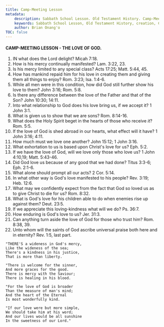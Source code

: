 ```yaml
---
title: Camp-Meeting Lesson
metadata:
    description: Sabbath School Lesson. Old Testament History. Camp-Meeting Lesson. 1888. Creation.
    keywords: Sabbath School Lesson, Old Testament History, creation, Camp-Meeting Lesson 1888.
    author: Brian Onang'o
TOC: false
---
```


#### CAMP-MEETING LESSON - THE LOVE OF GOD.

1. IN what does the Lord delight? Micah 7:18.
2. How is his mercy continually manifested? Lam. 3:22, 23.
3. Is his mercy limited to any special class? Acts 17:25; Matt. 5:44, 45.
4. How has mankind repaid him for his love in creating them and giving them all things to enjoy? Rom. 3:23; Isa. 1:4-6.
5. While all men were in this condition, how did God still further show his love to them? John 3:16; Rom. 5:8.
6. Is there any difference between the love of the Father and that of the Son? John 10:30; 14:11.
7. Into what relationship to God does his love bring us, if we accept it? 1 John 3:1.
8. What is given us to show that we are sons? Rom. 8:14-16.
9. What does the Holy Spirit beget in the hearts of those who receive *it*? Rom. 5:5.
10. If the love of God is shed abroad in our hearts, what effect will it have? 1 John 3:16; 4:11.
11. How much must we love one another? John 15:12; 1 John 3:16.
12. What exhortation to us is based upon Christ's love for us? Eph. 5:2.
13. If we have the love of God, will we love only those who love us? 1 John 4:10,19; Matt. 5:43-46.
14. Did God love us because of any good that we had done? Titus 3:3-6; Eph. 2:1-6.
15. What alone should prompt all our acts? 2 Cor. 5:14.
16. In what other way is God's love manifested to his people? Rev. 3:19; Heb. 12:6.
17. What may we confidently expect from the fact that God so loved us as to give Christ to die for us? Rom. 8:32.
18. What is God's love for his children able to do when enemies rise up against them? Deut. 23:5.
19. If we appreciate this loving-kindness what will we do? Ps. 36:7.
20. How enduring is God's love to us? Jer. 31:3.
21. Can anything turn aside the love of God for those who trust him? Rom. 8:38, 39.
22. Unto whom will the saints of God ascribe universal praise both here and in eternity? Rev. 1:5, last part.

```
"THERE'S a wideness in God's mercy,
Like the wideness of the sea;
There's a kindness in his justice,
That is more than liberty.

"There is welcome for the sinner,
And more graces for the good.
There is mercy with the Saviour;
There is healing in his blood.

"For the love of God is broader
Than the measure of man's mind;
And the heart of the Eternal
Is most wonderfully kind.

"If our love were but more simple,
We should take him at his word;
And our lives would be all sunshine
In the sweetness of our Lord."
```